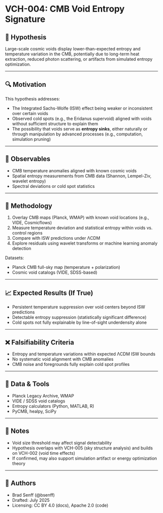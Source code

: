# VCH-004: CMB Void Entropy Signature

## 🧠 Hypothesis
Large-scale cosmic voids display lower-than-expected entropy and temperature variation in the CMB, potentially due to long-term heat extraction, reduced photon scattering, or artifacts from simulated entropy optimization.

---

## 🔍 Motivation
This hypothesis addresses:
- The Integrated Sachs-Wolfe (ISW) effect being weaker or inconsistent over certain voids
- Observed cold spots (e.g., the Eridanus supervoid) aligned with voids without sufficient structure to explain them
- The possibility that voids serve as **entropy sinks**, either naturally or through manipulation by advanced processes (e.g., computation, simulation pruning)

---

## 🧪 Observables
- CMB temperature anomalies aligned with known cosmic voids
- Spatial entropy measurements from CMB data (Shannon, Lempel-Ziv, wavelet entropy)
- Spectral deviations or cold spot statistics

---

## 🔬 Methodology
1. Overlay CMB maps (Planck, WMAP) with known void locations (e.g., VIDE, Cosmicflows)
2. Measure temperature deviation and statistical entropy within voids vs. control regions
3. Compare with ISW predictions under ΛCDM
4. Explore residuals using wavelet transforms or machine learning anomaly detection

Datasets:
- Planck CMB full-sky map (temperature + polarization)
- Cosmic void catalogs (VIDE, SDSS-based)

---

## 📈 Expected Results (If True)
- Persistent temperature suppression over void centers beyond ISW predictions
- Detectable entropy suppression (statistically significant difference)
- Cold spots not fully explainable by line-of-sight underdensity alone

---

## ❌ Falsifiability Criteria
- Entropy and temperature variations within expected ΛCDM ISW bounds
- No systematic void alignment with CMB anomalies
- CMB noise and foregrounds fully explain cold spot profiles

---

## 🔗 Data & Tools
- Planck Legacy Archive, WMAP
- VIDE / SDSS void catalogs
- Entropy calculators (Python, MATLAB, R)
- PyCMB, healpy, SciPy

---

## 📝 Notes
- Void size threshold may affect signal detectability
- Hypothesis overlaps with VCH-005 (sky structure analysis) and builds on VCH-002 (void time effects)
- If confirmed, may also support simulation artifact or energy optimization theory

---

## 👤 Authors
- Brad Senff (@bsenff)
- Drafted: July 2025
- Licensing: CC BY 4.0 (docs), Apache 2.0 (code)

